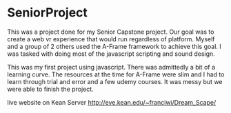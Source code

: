 # SeniorProject
This was a project done for my Senior Capstone project. Our goal was to create a web vr experience that would run regardless of 
platform. Myself and a group of 2 others used the A-Frame framework to achieve this goal. I was tasked with doing most of the
javascript scripting and sound design.

This was my first project using javascript. There was admittedly a bit of a learning curve. The resources at the time for A-Frame
were slim and I had to learn through trial and error and a few udemy courses. It was messy but we were able to finish the project.

live website on Kean Server
http://eve.kean.edu/~franciwi/Dream_Scape/


